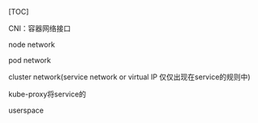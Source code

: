 [TOC]

CNI：容器网络接口

node network

pod network

cluster network(service network or virtual IP 仅仅出现在service的规则中)

kube-proxy将service的

userspace

